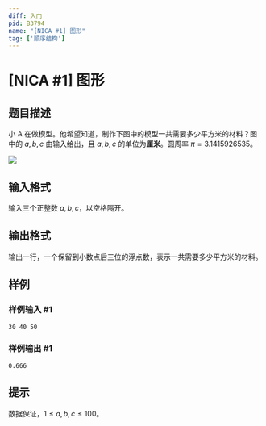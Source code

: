 ```yaml
---
diff: 入门
pid: B3794
name: "[NICA #1] 图形"
tag: ['顺序结构']
---
```

# [NICA #1] 图形
## 题目描述

小 A 在做模型。他希望知道，制作下图中的模型一共需要多少平方米的材料？图中的 $a,b,c$ 由输入给出，且 $a,b,c$ 的单位为**厘米**。圆周率 $\pi=3.1415926535$。

![](https://cdn.luogu.com.cn/upload/image_hosting/qis1zjmj.png)
## 输入格式

输入三个正整数 $a,b,c$，以空格隔开。
## 输出格式

输出一行，一个保留到小数点后三位的浮点数，表示一共需要多少平方米的材料。
## 样例

### 样例输入 #1
```
30 40 50
```
### 样例输出 #1
```
0.666
```
## 提示

数据保证，$1 \leq a,b,c \leq 100$。
